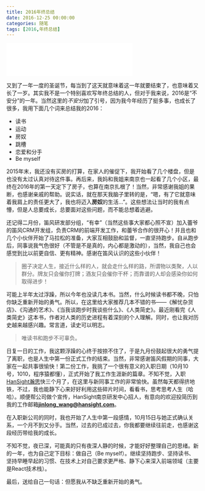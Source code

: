 ```yaml
---
title: 2016年终总结
date: 2016-12-25 00:00:00
categories: 随笔
tags: [2016,年终总结]
---
```


<iframe frameborder="no" border="0" marginwidth="0" marginheight="0" width=330 height=86 src="//music.163.com/outchain/player?type=2&id=29750099&auto=0&height=66"></iframe>

又到了一年一度的圣诞节，每当到了这天就意味着这一年就要结束了，也意味着又长了一岁。其实我不是一个特别喜欢写年终总结的人，但对于我来说，2016是“不安分”的一年。当然这里的*不安分*加了引号，因为我今年经历了挺多事，也成长了很多，我用下面几个词来总结我的2016：

* 读书
* 运动
* 房奴
* 跳槽
* 恋爱和分手
* Be myself

2015年末，我还没有买房的打算，在家人的催促下，我开始看了几个楼盘，但是也没有太过认真对待这件事。再后来，我妈和我姐来南京也一起看了几个小区，最终在2016年的第一天定下了房子，也算在南京扎根了！当然，非常感谢我姐的果断，也感谢亲戚的帮助。说实话，就在那天我脑子里转的是，“嗯，有了它就意味着我肩上的责任更大了，我也将迈入**房奴**的生活...”。这些想法让当时的我有点懵，但是人总要成长，总要面对这些问题，而不能总想着逃避。

还记得二月份，笛风研发部分组，“有幸”（当然这些事大家都心照不宣）加入蕾爷的笛风CRM开发组，负责CRM的前端开发工作，和蕾爷合作的很开心！并且也和几个小伙伴开始了马拉松的准备，大家互相鼓励和监督，一直坚持跑步。自从跑步后，同事说我气色很好（不管是不是真的，内心都是激动的），当然，我自己也会感觉到比以前更自信、更有精神。感谢在笛风认识的这些小伙伴！

> 圈子决定人生，接近什么样的人，就会走什么样的路，所谓物以类聚，人以群分。牌友只会催你打牌；酒友只会催你干杯；而靠谱的人却会感染你如何 取得进步！

可能上半年太过浮躁，所以今年也没读几本书。当然，什么时候读书都不晚，只怕你缺乏重新开始的勇气。所以，在这里给大家推荐几本不错的书——《解忧杂货店》、《沟通的艺术》、《当我谈跑步时我谈些什么》、《人类简史》。最近刚看完《人类简史》这本书，作者对人类的历史进程有着深刻的个人理解。同时，也让我对历史越来越感兴趣。常言道，读史可以明志。

<blockquote class="blockquote-center">唯读书和跑步不可辜负。</blockquote>

日复一日的工作，我这颗浮躁的心终于按捺不住了，于是九月份鼓起很大的勇气提了离职，也是人生中第一份正式工作的结束。当然，非常感谢笛风假期的同事，大家在一起共事很愉快！第二份工作，我挑了一个很有意义的入职日期（10月10号，1010，程序猿都懂），正式开始了我工作生涯新的篇章。不知不觉，入职[HanSight瀚思](http://www.hansight.com)快三个月了，在这里与新同事工作的非常愉快。虽然每天都得挤地铁，不过，我也能静下心来好好利用这些碎片时间，看看书，思考思考人生（哈哈）。顺便帮公司做个宣传，HanSight南京研发中心招人，有意向的欢迎投简历到我的工作邮箱**jinlong_wang@hansight.com**。

在入职新公司的同时，我也开始了人生中第一段感情，10月15日与她正式确认关系，一个月不到又分手。当然，过去的已成过去，你我都要继续往前走，也感谢这段经历带给我的成长。

不知不觉，夜已深，可能真的只有夜深人静的时候，才能好好整理自己的思绪。新的一年，也为自己定下目标：做自己（Be myself）。继续坚持跑步、坚持读书、坚持早睡早起的习惯、在技术上对自己要求更严格、静下心来深入前端领域（主要是React技术栈）。

最后，送给自己一句话：但愿我从不缺乏重新开始的勇气。
